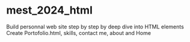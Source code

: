 # mest_2024_html
Build personnal web site step by step by deep dive into HTML elements
Create Portofolio.html, skills, contact me, about and Home
